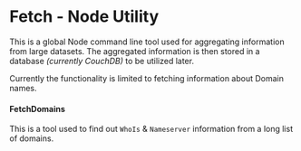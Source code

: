 # Fetch - Node Utility

This is a global Node command line tool used for aggregating information from large datasets.  The aggregated information is then stored in a database _(currently CouchDB)_ to be utilized later.

Currently the functionality is limited to fetching information about Domain names.


#### FetchDomains

This is a tool used to find out `WhoIs` & `Nameserver` information from a long list of domains.
